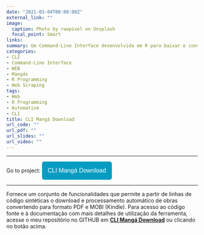 ```yaml
---
date: "2021-03-04T00:00:00Z"
external_link: ""
image:
  caption: Photo by rawpixel on Unsplash
  focal_point: Smart
links:
summary: Um Command-Line Interface desenvolvida em R para baixar e converter em formato adequado obras de Mangás.
categories:
- CLI
- Command-Line Interface
- WEB
- Mangás
- R Programming
- Web Scraping
tags:
- Web
- R Programming
- Automatism
- CLI
title: CLI Mangá Download
url_code: ""
url_pdf: ""
url_slides: ""
url_video: ""
---
```


---
Go to project: <button onclick="window.open('https://github.com/Thiago-VBarbosa/cli-manga-download')" type="submit" style="background: #069cc2; border-radius: 6px; padding: 15px; cursor: pointer; color: #fff; border: none; font-size: 16px;">CLI Mangá Download</button>

---

Fornece um conjunto de funcionalidades que permite a partir de linhas de código sintéticas o download e processamento automático de obras convertendo para formato PDF e MOBI (Kindle). Para acesso ao código fonte e à documentação com mais detalhes de utilização da ferramenta, acesse o meu repositório no GITHUB em [**CLI Mangá Download**](https://github.com/Thiago-VBarbosa/cli-manga-download) ou clicando no botão acima.
